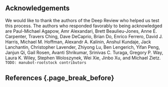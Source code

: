 ## Acknowledgements

We would like to thank the authors of the Deep Review who helped us test this process.
The authors who responded favorably to being acknowledged are Paul-Michael Agapow, Amr Alexandari, Brett Beaulieu-Jones, Anne E. Carpenter, Travers Ching, Dave DeCaprio, Brian Do, Enrico Ferrero, David J. Harris, Michael M. Hoffman, Alexandr A. Kalinin, Anshul Kundaje, Jack Lanchantin, Christopher Lavender, Zhiyong Lu, Ben Lengerich, Yifan Peng, Janjun Qi, Gail Rosen, Avanti Shrikumar, Srinivas C. Turaga, Gregory P. Way, Laura K. Wiley, Stephen Woloszynek, Wei Xie, Jinbo Xu, and Michael Zietz.
`TODO: manubot-rootstock contributors`

## References {.page_break_before}

<!-- Explicitly insert bibliography here -->
<div id="refs"></div>
